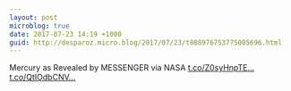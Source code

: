 ```yaml
---
layout: post
microblog: true
date: 2017-07-23 14:19 +1000
guid: http://desparoz.micro.blog/2017/07/23/t888976753775005696.html
---
```

Mercury as Revealed by MESSENGER  via NASA [t.co/Z0syHnpTE...](https://t.co/Z0syHnpTES) [t.co/QtIOdbCNV...](https://t.co/QtIOdbCNVw)
